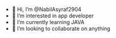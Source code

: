 - 👋 Hi, I’m @NabilAsyraf2904
- 👀 I’m interested in app developer
- 🌱 I’m currently learning JAVA
- 💞️ I’m looking to collaborate on anything

<!---
NabilAsyraf2904/NabilAsyraf2904 is a ✨ special ✨ repository because its `README.md` (this file) appears on your GitHub profile.
You can click the Preview link to take a look at your changes.
--->
